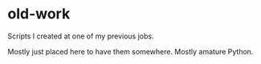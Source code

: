 # old-work
Scripts I created at one of my previous jobs.

Mostly just placed here to have them somewhere.
Mostly amature Python.

